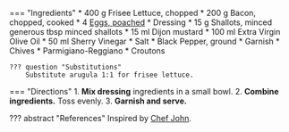 === "Ingredients"
    * 400 g Frisee Lettuce, chopped
    * 200 g Bacon, chopped, cooked
    * 4 [Eggs, poached](../../eggs/poached-eggs.md)
    * Dressing
        * 15 g Shallots, minced generous tbsp minced shallots
        * 15 ml Dijon mustard
        * 100 ml Extra Virgin Olive Oil
        * 50 ml Sherry Vinegar
        * Salt
        * Black Pepper, ground
    * Garnish
        * Chives
        * Parmigiano-Reggiano
        * Croutons

    ??? question "Substitutions"
        Substitute arugula 1:1 for frisee lettuce.

=== "Directions"
    1. **Mix dressing** ingredients in a small bowl.
    2. **Combine ingredients.** Toss evenly.
    3. **Garnish and serve.**

??? abstract "References"
    Inspired by [Chef John](https://foodwishes.blogspot.com/2013/09/salad-lyonnaise-super-salad-from-city.html).
